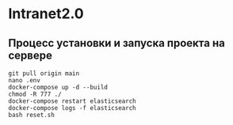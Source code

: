 # Intranet2.0

## Процесс установки и запуска проекта на сервере
```
git pull origin main
nano .env
docker-compose up -d --build
chmod -R 777 ./
docker-compose restart elasticsearch
docker-compose logs -f elasticsearch
bash reset.sh
```